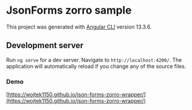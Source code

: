 # JsonForms zorro sample

This project was generated with [Angular CLI](https://github.com/angular/angular-cli) version 13.3.6.

## Development server

Run `ng serve` for a dev server. Navigate to `http://localhost:4200/`. The application will automatically reload if you change any of the source files.


### Demo

[https://wojtek1150.github.io/json-forms-zorro-wrapper/](https://wojtek1150.github.io/json-forms-zorro-wrapper/)

